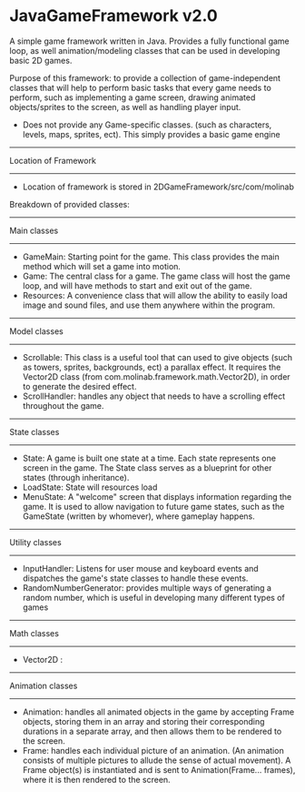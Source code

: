 # JavaGameFramework v2.0
A simple game framework written in Java. Provides a fully functional game loop, as well animation/modeling classes that can be used in developing basic 2D games.

Purpose of this framework: to provide a collection of game-independent classes that will help to perform basic tasks that every game needs to perform, such as implementing a game screen, drawing animated objects/sprites to the screen, as well as handling player input.

- Does not provide any Game-specific classes. (such as characters, levels, maps, sprites, ect). This simply provides a basic game engine

*********************
Location of Framework
*********************
- Location of framework is stored in 2DGameFramework/src/com/molinab


Breakdown of provided classes:
************
Main classes
************
- GameMain: Starting point for the game. This class provides the main method which will set a game into motion.
- Game: The central class for a game. The game class will host the game loop, and will have methods to start and exit out of the game.
- Resources: A convenience class that will allow the ability to easily load image and sound files, and use them anywhere within the program.

*************
Model classes
*************
- Scrollable: This class is a useful tool that can used to give objects (such as towers, sprites, backgrounds, ect) a parallax effect. It requires the Vector2D class (from com.molinab.framework.math.Vector2D), in order to generate the desired effect.
- ScrollHandler: handles any object that needs to have a scrolling effect throughout the game.

*************
State classes
*************
- State: A game is built one state at a time. Each state represents one screen in the game. The State class serves as a blueprint for other states (through inheritance).
- LoadState: State will resources load
- MenuState: A "welcome" screen that displays information regarding the game. It is used to allow navigation to future game states, such as the GameState (written by whomever), where gameplay happens.

***************
Utility classes
***************
- InputHandler: Listens for user mouse and keyboard events and dispatches the game's state classes to handle these events.
- RandomNumberGenerator: provides multiple ways of generating a random number, which is useful in developing many different types of games

************
Math classes
************
- Vector2D : 

*****************
Animation classes
*****************
- Animation: handles all animated objects in the game by accepting Frame objects, storing them in an array and storing their corresponding durations in a separate array, and then allows them to be rendered to the screen.
- Frame: handles each individual picture of an animation. (An animation consists of multiple pictures to allude the sense of actual movement). A Frame object(s) is instantiated and is sent to Animation(Frame... frames), where it is then rendered to the screen.

